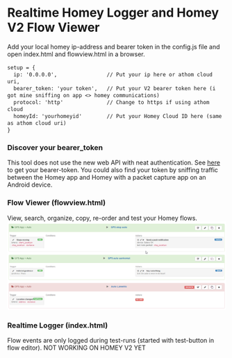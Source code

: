 # Realtime Homey Logger and Homey V2 Flow Viewer

Add your local homey ip-address and bearer token in the config.js file and open index.html and flowview.html in a browser.

```
setup = {
  ip: '0.0.0.0',                // Put your ip here or athom cloud uri,
  bearer_token: 'your token',   // Put your V2 bearer token here (i got mine sniffing on app <> homey communications)
  protocol: 'http'              // Change to https if using athom cloud
  homeyId: 'yourhomeyid'        // Put your Homey Cloud ID here (same as athom cloud uri)
}
```

### Discover your bearer_token
This tool does not use the new web API with neat authentication. See [here](getbearer.md) to get your bearer-token.
You could also find your token by sniffing traffic between the Homey app and Homey with a packet capture app on an Android device.

### Flow Viewer (flowview.html)
View, search, organize, copy, re-order and test your Homey flows.
![screenshot](images\flowviewer.png)

### Realtime Logger (index.html)
Flow events are only logged during test-runs (started with test-button in flow editor).
NOT WORKING ON HOMEY V2 YET
